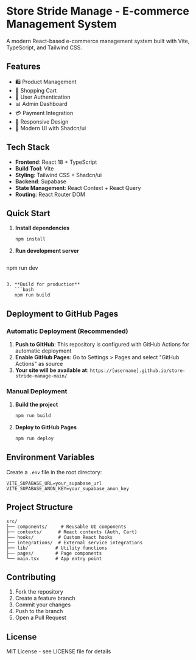 # Store Stride Manage - E-commerce Management System

A modern React-based e-commerce management system built with Vite, TypeScript, and Tailwind CSS.

## Features

- 🛍️ Product Management
- 🛒 Shopping Cart
- 👤 User Authentication
- 📊 Admin Dashboard
- 💳 Payment Integration
- 📱 Responsive Design
- 🎨 Modern UI with Shadcn/ui

## Tech Stack

- **Frontend**: React 18 + TypeScript
- **Build Tool**: Vite
- **Styling**: Tailwind CSS + Shadcn/ui
- **Backend**: Supabase
- **State Management**: React Context + React Query
- **Routing**: React Router DOM

## Quick Start

1. **Install dependencies**
   ```bash
   npm install
   ```

2. **Run development server**
   ```bash
npm run dev
```

3. **Build for production**
   ```bash
   npm run build
   ```

## Deployment to GitHub Pages

### Automatic Deployment (Recommended)

1. **Push to GitHub**: This repository is configured with GitHub Actions for automatic deployment
2. **Enable GitHub Pages**: Go to Settings > Pages and select "GitHub Actions" as source
3. **Your site will be available at**: `https://[username].github.io/store-stride-manage-main/`

### Manual Deployment

1. **Build the project**
   ```bash
   npm run build
   ```

2. **Deploy to GitHub Pages**
   ```bash
   npm run deploy
   ```

## Environment Variables

Create a `.env` file in the root directory:

```env
VITE_SUPABASE_URL=your_supabase_url
VITE_SUPABASE_ANON_KEY=your_supabase_anon_key
```

## Project Structure

```
src/
├── components/     # Reusable UI components
├── contexts/      # React contexts (Auth, Cart)
├── hooks/         # Custom React hooks
├── integrations/  # External service integrations
├── lib/          # Utility functions
├── pages/        # Page components
└── main.tsx      # App entry point
```

## Contributing

1. Fork the repository
2. Create a feature branch
3. Commit your changes
4. Push to the branch
5. Open a Pull Request

## License

MIT License - see LICENSE file for details
